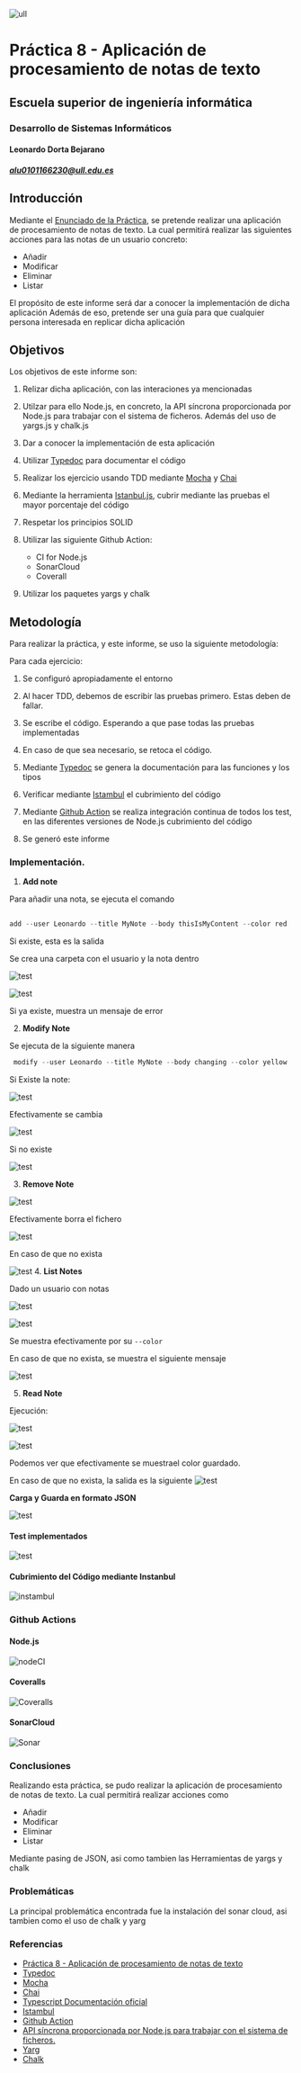 ![ull](https://moveproject.eu/wp-content/uploads/2018/08/LOGO_ULL_2.png)

# Práctica 8 - Aplicación de procesamiento de notas de texto

## Escuela superior de ingeniería informática

### Desarrollo de Sistemas Informáticos

#### Leonardo Dorta Bejarano 
##### [alu0101166230@ull.edu.es](alu0101166230@ull.edu.es)

## Introducción

Mediante el [Enunciado de la Práctica](https://ull-esit-inf-dsi-2021.github.io/prct08-filesystem-notes-app/), se pretende realizar una aplicación de procesamiento de notas de texto. La cual permitirá realizar las siguientes acciones para las notas de un usuario concreto:

- Añadir 
- Modificar
- Eliminar
- Listar  


El propósito de este informe será dar a conocer la implementación de dicha aplicación Además de eso, pretende ser una guía para que cualquier persona interesada en replicar dicha aplicación

## Objetivos 

Los objetivos de este informe son:

1. Relizar dicha aplicación, con las interaciones ya mencionadas

2. Utilzar para ello Node.js, en concreto, la API síncrona proporcionada por Node.js para trabajar con el sistema de ficheros. Además del uso de yargs.js y chalk.js

3. Dar a conocer la implementación de esta aplicación

4.  Utilizar [Typedoc](https://typedoc.org/) para documentar el código

5. Realizar los ejercicio usando TDD mediante [Mocha](https://mochajs.org/) y [Chai](https://www.chaijs.com/) 

6. Mediante la herramienta [Istanbul.js](https://www.npmjs.com/package/istanbul), cubrir mediante las pruebas el mayor porcentaje del código

7. Respetar los principios SOLID

8. Utilizar las siguiente Github Action:
    - CI for Node.js
    - SonarCloud
    - Coverall

9. Utilizar los paquetes yargs y chalk
## Metodología

Para realizar la práctica, y este informe, se uso la siguiente metodología:

Para cada ejercicio:

1. Se configuró apropiadamente el entorno

2. Al hacer TDD, debemos de escribir las pruebas primero. Estas deben de fallar.

3. Se escribe el código. Esperando a que pase todas las pruebas implementadas

4. En caso de que sea necesario, se retoca el código.

5. Mediante [Typedoc](https://typedoc.org/) se genera la documentación para las funciones y los tipos

6. Verificar mediante [Istambul](https://istanbul.js.org/) el cubrimiento del código

7. Mediante [Github Action](https://github.com/features/actions) se realiza integración continua de todos los test, en las diferentes versiones de Node.js cubrimiento del código

8. Se generó este informe


### Implementación.

1. **Add note**

Para añadir una nota, se ejecuta el comando

```ts
 
add --user Leonardo --title MyNote --body thisIsMyContent --color red

```
Si existe, esta es la salida

 Se crea una carpeta con el usuario y la nota dentro
 
 ![test](img/Screenshot%20from%202021-04-25%2022-38-07.png)

 ![test](img/Screenshot%20from%202021-04-25%2022-53-17.png)

Si ya existe, muestra un mensaje de error

2. **Modify Note**

Se ejecuta de la siguiente manera

```ts
 modify --user Leonardo --title MyNote --body changing --color yellow

```

Si Existe la note:

 ![test](img/Screenshot%20from%202021-04-25%2022-42-27.png)

Efectivamente se cambia

  ![test](img/Screenshot%20from%202021-04-25%2022-42-44.png)

Si no existe

![test](img/Screenshot%20from%202021-04-25%2022-42-59.png)

3. **Remove Note**

![test](img/Screenshot%20from%202021-04-25%2022-43-28.png)

Efectivamente borra el fichero

![test](img/Screenshot%20from%202021-04-25%2022-43-36.png)

En caso de que no exista

![test](img/Screenshot%20from%202021-04-25%2022-43-56.png)
4. **List Notes**

Dado un usuario con notas


![test](img/Screenshot%20from%202021-04-25%2022-45-35.png)

![test](img/Screenshot%20from%202021-04-25%2022-45-58.png)

Se muestra efectivamente por su `--color`

En caso de que no exista, se muestra el siguiente mensaje


![test](img/Screenshot%20from%202021-04-25%2022-46-25.png)

5. **Read Note**

Ejecución:

![test](img/Screenshot%20from%202021-04-25%2022-47-55.png)

![test](img/Screenshot%20from%202021-04-25%2022-48-03.png)

Podemos ver que efectivamente se muestrael color guardado.

En caso de que no exista, la salida es la siguiente
![test](img/Screenshot%20from%202021-04-25%2022-48-14.png)

  **Carga y Guarda en formato JSON**

![test](img/Screenshot%20from%202021-04-25%2022-48-36.png)

#### Test implementados

![test](img/test.png)
  
#### Cubrimiento del Código mediante Instanbul
![instambul](img/Screenshot%20from%202021-04-25%2022-24-05.png)

### Github Actions

#### Node.js 
![nodeCI](img/ghAction.png)

 

#### Coveralls
 ![Coveralls](img/coveralls.png)

#### SonarCloud 

![Sonar](img/sonar.png)

### Conclusiones

Realizando esta práctica, se pudo realizar la aplicación de procesamiento de notas de texto. La cual permitirá realizar acciones como 

- Añadir 
- Modificar
- Eliminar
- Listar  

Mediante pasing de JSON, asi como tambien las Herramientas de yargs y chalk

### Problemáticas

La principal problemática encontrada fue la instalación del sonar cloud, asi tambien como el uso de chalk y yarg
### Referencias

- [Práctica 8 - Aplicación de procesamiento de notas de texto](https://ull-esit-inf-dsi-2021.github.io/prct08-filesystem-notes-app/)
- [Typedoc](https://typedoc.org/)
- [Mocha](https://mochajs.org/) 
- [Chai](https://www.chaijs.com/) 
- [Typescript Documentación oficial](https://www.typescriptlang.org/)
- [Istambul](https://istanbul.js.org/)
- [Github Action](https://github.com/features/actions)
-  [API síncrona proporcionada por Node.js para trabajar con el sistema de ficheros.](https://nodejs.org/dist/latest-v15.x/docs/api/fs.html#fs_synchronous_api)
-  [Yarg](https://www.npmjs.com/package/yargs)
-  [Chalk](https://www.npmjs.com/package/chalk)
